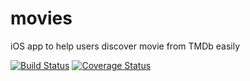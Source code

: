 # movies
iOS app to help users discover movie from TMDb easily

[![Build Status](https://travis-ci.org/itleo31/movies.svg?branch=master)](https://travis-ci.org/itleo31/movies)
[![Coverage Status](https://coveralls.io/repos/github/itleo31/movies/badge.svg?branch=master)](https://coveralls.io/github/itleo31/movies?branch=master)